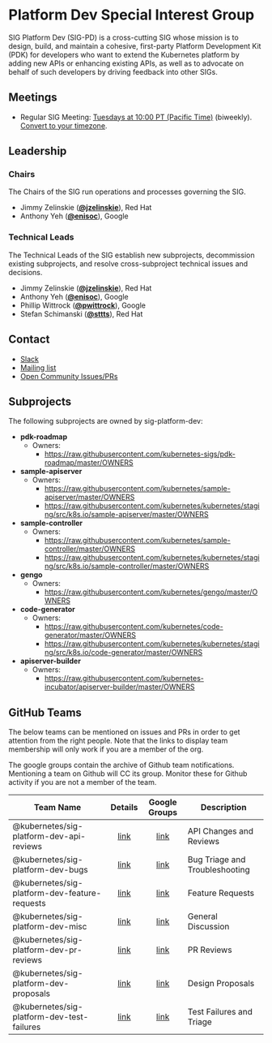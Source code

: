 <!---
This is an autogenerated file!

Please do not edit this file directly, but instead make changes to the
sigs.yaml file in the project root.

To understand how this file is generated, see https://git.k8s.io/community/generator/README.md
-->
# Platform Dev Special Interest Group

SIG Platform Dev (SIG-PD) is a cross-cutting SIG whose mission is to design, build, and maintain a cohesive, first-party Platform Development Kit (PDK) for developers who want to extend the Kubernetes platform by adding new APIs or enhancing existing APIs, as well as to advocate on behalf of such developers by driving feedback into other SIGs.

## Meetings
* Regular SIG Meeting: [Tuesdays at 10:00 PT (Pacific Time)]() (biweekly). [Convert to your timezone](http://www.thetimezoneconverter.com/?t=10:00&tz=PT%20%28Pacific%20Time%29).

## Leadership

### Chairs
The Chairs of the SIG run operations and processes governing the SIG.

* Jimmy Zelinskie (**[@jzelinskie](https://github.com/jzelinskie)**), Red Hat
* Anthony Yeh (**[@enisoc](https://github.com/enisoc)**), Google

### Technical Leads
The Technical Leads of the SIG establish new subprojects, decommission existing
subprojects, and resolve cross-subproject technical issues and decisions.

* Jimmy Zelinskie (**[@jzelinskie](https://github.com/jzelinskie)**), Red Hat
* Anthony Yeh (**[@enisoc](https://github.com/enisoc)**), Google
* Phillip Wittrock (**[@pwittrock](https://github.com/pwittrock)**), Google
* Stefan Schimanski (**[@sttts](https://github.com/sttts)**), Red Hat

## Contact
* [Slack](https://kubernetes.slack.com/messages/sig-platform-dev)
* [Mailing list](https://groups.google.com/forum/#!forum/kubernetes-sig-platform-dev)
* [Open Community Issues/PRs](https://github.com/kubernetes/community/labels/sig%2Fplatform-dev)

## Subprojects

The following subprojects are owned by sig-platform-dev:
- **pdk-roadmap**
  - Owners:
    - https://raw.githubusercontent.com/kubernetes-sigs/pdk-roadmap/master/OWNERS
- **sample-apiserver**
  - Owners:
    - https://raw.githubusercontent.com/kubernetes/sample-apiserver/master/OWNERS
    - https://raw.githubusercontent.com/kubernetes/kubernetes/staging/src/k8s.io/sample-apiserver/master/OWNERS
- **sample-controller**
  - Owners:
    - https://raw.githubusercontent.com/kubernetes/sample-controller/master/OWNERS
    - https://raw.githubusercontent.com/kubernetes/kubernetes/staging/src/k8s.io/sample-controller/master/OWNERS
- **gengo**
  - Owners:
    - https://raw.githubusercontent.com/kubernetes/gengo/master/OWNERS
- **code-generator**
  - Owners:
    - https://raw.githubusercontent.com/kubernetes/code-generator/master/OWNERS
    - https://raw.githubusercontent.com/kubernetes/kubernetes/staging/src/k8s.io/code-generator/master/OWNERS
- **apiserver-builder**
  - Owners:
    - https://raw.githubusercontent.com/kubernetes-incubator/apiserver-builder/master/OWNERS

## GitHub Teams

The below teams can be mentioned on issues and PRs in order to get attention from the right people.
Note that the links to display team membership will only work if you are a member of the org.

The google groups contain the archive of Github team notifications.
Mentioning a team on Github will CC its group.
Monitor these for Github activity if you are not a member of the team.

| Team Name | Details | Google Groups | Description |
| --------- |:-------:|:-------------:|  ----------- |
| @kubernetes/sig-platform-dev-api-reviews | [link](https://github.com/orgs/kubernetes/teams/sig-platform-dev-api-reviews) | [link](https://groups.google.com/forum/#!forum/kubernetes-sig-platform-dev-api-reviews) | API Changes and Reviews |
| @kubernetes/sig-platform-dev-bugs | [link](https://github.com/orgs/kubernetes/teams/sig-platform-dev-bugs) | [link](https://groups.google.com/forum/#!forum/kubernetes-sig-platform-dev-bugs) | Bug Triage and Troubleshooting |
| @kubernetes/sig-platform-dev-feature-requests | [link](https://github.com/orgs/kubernetes/teams/sig-platform-dev-feature-requests) | [link](https://groups.google.com/forum/#!forum/kubernetes-sig-platform-dev-feature-requests) | Feature Requests |
| @kubernetes/sig-platform-dev-misc | [link](https://github.com/orgs/kubernetes/teams/sig-platform-dev-misc) | [link](https://groups.google.com/forum/#!forum/kubernetes-sig-platform-dev-misc) | General Discussion |
| @kubernetes/sig-platform-dev-pr-reviews | [link](https://github.com/orgs/kubernetes/teams/sig-platform-dev-pr-reviews) | [link](https://groups.google.com/forum/#!forum/kubernetes-sig-platform-dev-pr-reviews) | PR Reviews |
| @kubernetes/sig-platform-dev-proposals | [link](https://github.com/orgs/kubernetes/teams/sig-platform-dev-proposals) | [link](https://groups.google.com/forum/#!forum/kubernetes-sig-platform-dev-proposals) | Design Proposals |
| @kubernetes/sig-platform-dev-test-failures | [link](https://github.com/orgs/kubernetes/teams/sig-platform-dev-test-failures) | [link](https://groups.google.com/forum/#!forum/kubernetes-sig-platform-dev-test-failures) | Test Failures and Triage |

<!-- BEGIN CUSTOM CONTENT -->

<!-- END CUSTOM CONTENT -->

